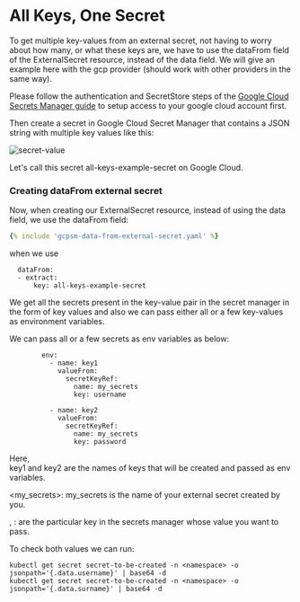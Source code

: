 # All Keys, One Secret

To get multiple key-values from an external secret, not having to worry about how many, or what these keys are, we have to use the dataFrom field of the ExternalSecret resource, instead of the data field. We will give an example here with the gcp provider (should work with other providers in the same way).

Please follow the authentication and SecretStore steps of the [Google Cloud Secrets Manager guide](../provider/google-secrets-manager.md) to setup access to your google cloud account first.

Then create a secret in Google Cloud Secret Manager that contains a JSON string with multiple key values like this:

![secret-value](../pictures/screenshot_json_string_gcp_secret_value.png)

Let's call this secret all-keys-example-secret on Google Cloud.


### Creating dataFrom external secret

Now, when creating our ExternalSecret resource, instead of using the data field, we use the dataFrom field:

```yaml
{% include 'gcpsm-data-from-external-secret.yaml' %}
```
when we use 
```
  dataFrom:
  - extract:
      key: all-keys-example-secret
```
We get all the secrets present in the key-value pair in the secret manager in the form of key values and also we can pass either all or a few key-values as environment variables.

We can pass all or a few secrets as env variables as below:
```
        env:
          - name: key1
            valueFrom:
              secretKeyRef:
                name: my_secrets
                key: username

          - name: key2
            valueFrom:
              secretKeyRef:
                name: my_secrets
                key: password
```

Here, <br>
key1 and key2 are the names of keys that will be created and passed as env variables.

<my_secrets>: my_secrets is the name of your external secret created by you.

<username>, <password>: are the particular key in the secrets manager whose value you want to pass.

To check both values we can run:
```
kubectl get secret secret-to-be-created -n <namespace> -o jsonpath='{.data.username}' | base64 -d
kubectl get secret secret-to-be-created -n <namespace> -o jsonpath='{.data.surname}' | base64 -d
```
